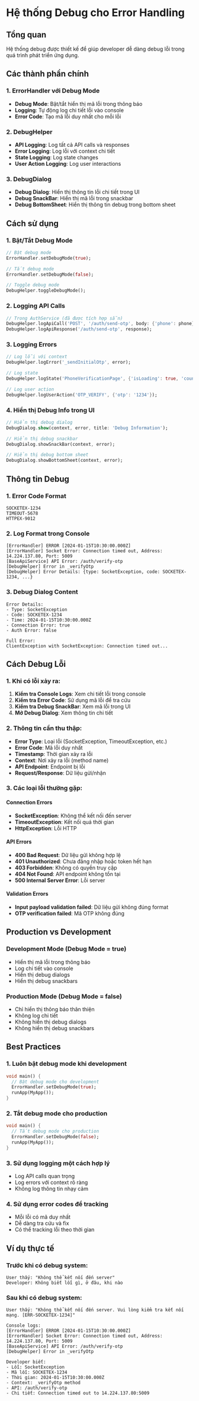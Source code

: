 # Hệ thống Debug cho Error Handling

## Tổng quan
Hệ thống debug được thiết kế để giúp developer dễ dàng debug lỗi trong quá trình phát triển ứng dụng.

## Các thành phần chính

### 1. ErrorHandler với Debug Mode
- **Debug Mode**: Bật/tắt hiển thị mã lỗi trong thông báo
- **Logging**: Tự động log chi tiết lỗi vào console
- **Error Code**: Tạo mã lỗi duy nhất cho mỗi lỗi

### 2. DebugHelper
- **API Logging**: Log tất cả API calls và responses
- **Error Logging**: Log lỗi với context chi tiết
- **State Logging**: Log state changes
- **User Action Logging**: Log user interactions

### 3. DebugDialog
- **Debug Dialog**: Hiển thị thông tin lỗi chi tiết trong UI
- **Debug SnackBar**: Hiển thị mã lỗi trong snackbar
- **Debug BottomSheet**: Hiển thị thông tin debug trong bottom sheet

## Cách sử dụng

### 1. Bật/Tắt Debug Mode
```dart
// Bật debug mode
ErrorHandler.setDebugMode(true);

// Tắt debug mode
ErrorHandler.setDebugMode(false);

// Toggle debug mode
DebugHelper.toggleDebugMode();
```

### 2. Logging API Calls
```dart
// Trong AuthService (đã được tích hợp sẵn)
DebugHelper.logApiCall('POST', '/auth/send-otp', body: {'phone': phone});
DebugHelper.logApiResponse('/auth/send-otp', response);
```

### 3. Logging Errors
```dart
// Log lỗi với context
DebugHelper.logError('_sendInitialOtp', error);

// Log state
DebugHelper.logState('PhoneVerificationPage', {'isLoading': true, 'countdown': 60});

// Log user action
DebugHelper.logUserAction('OTP_VERIFY', {'otp': '1234'});
```

### 4. Hiển thị Debug Info trong UI
```dart
// Hiển thị debug dialog
DebugDialog.show(context, error, title: 'Debug Information');

// Hiển thị debug snackbar
DebugDialog.showSnackBar(context, error);

// Hiển thị debug bottom sheet
DebugDialog.showBottomSheet(context, error);
```

## Thông tin Debug

### 1. Error Code Format
```
SOCKETEX-1234
TIMEOUT-5678
HTTPEX-9012
```

### 2. Log Format trong Console
```
[ErrorHandler] ERROR [2024-01-15T10:30:00.000Z]
[ErrorHandler] Socket Error: Connection timed out, Address: 14.224.137.80, Port: 5009
[BaseApiService] API Error: /auth/verify-otp
[DebugHelper] Error in _verifyOtp
[DebugHelper] Error Details: {type: SocketException, code: SOCKETEX-1234, ...}
```

### 3. Debug Dialog Content
```
Error Details:
- Type: SocketException
- Code: SOCKETEX-1234
- Time: 2024-01-15T10:30:00.000Z
- Connection Error: true
- Auth Error: false

Full Error:
ClientException with SocketException: Connection timed out...
```

## Cách Debug Lỗi

### 1. Khi có lỗi xảy ra:
1. **Kiểm tra Console Logs**: Xem chi tiết lỗi trong console
2. **Kiểm tra Error Code**: Sử dụng mã lỗi để tra cứu
3. **Kiểm tra Debug SnackBar**: Xem mã lỗi trong UI
4. **Mở Debug Dialog**: Xem thông tin chi tiết

### 2. Thông tin cần thu thập:
- **Error Type**: Loại lỗi (SocketException, TimeoutException, etc.)
- **Error Code**: Mã lỗi duy nhất
- **Timestamp**: Thời gian xảy ra lỗi
- **Context**: Nơi xảy ra lỗi (method name)
- **API Endpoint**: Endpoint bị lỗi
- **Request/Response**: Dữ liệu gửi/nhận

### 3. Các loại lỗi thường gặp:

#### Connection Errors
- **SocketException**: Không thể kết nối đến server
- **TimeoutException**: Kết nối quá thời gian
- **HttpException**: Lỗi HTTP

#### API Errors
- **400 Bad Request**: Dữ liệu gửi không hợp lệ
- **401 Unauthorized**: Chưa đăng nhập hoặc token hết hạn
- **403 Forbidden**: Không có quyền truy cập
- **404 Not Found**: API endpoint không tồn tại
- **500 Internal Server Error**: Lỗi server

#### Validation Errors
- **Input payload validation failed**: Dữ liệu gửi không đúng format
- **OTP verification failed**: Mã OTP không đúng

## Production vs Development

### Development Mode (Debug Mode = true)
- Hiển thị mã lỗi trong thông báo
- Log chi tiết vào console
- Hiển thị debug dialogs
- Hiển thị debug snackbars

### Production Mode (Debug Mode = false)
- Chỉ hiển thị thông báo thân thiện
- Không log chi tiết
- Không hiển thị debug dialogs
- Không hiển thị debug snackbars

## Best Practices

### 1. Luôn bật debug mode khi development
```dart
void main() {
  // Bật debug mode cho development
  ErrorHandler.setDebugMode(true);
  runApp(MyApp());
}
```

### 2. Tắt debug mode cho production
```dart
void main() {
  // Tắt debug mode cho production
  ErrorHandler.setDebugMode(false);
  runApp(MyApp());
}
```

### 3. Sử dụng logging một cách hợp lý
- Log API calls quan trọng
- Log errors với context rõ ràng
- Không log thông tin nhạy cảm

### 4. Sử dụng error codes để tracking
- Mỗi lỗi có mã duy nhất
- Dễ dàng tra cứu và fix
- Có thể tracking lỗi theo thời gian

## Ví dụ thực tế

### Trước khi có debug system:
```
User thấy: "Không thể kết nối đến server"
Developer: Không biết lỗi gì, ở đâu, khi nào
```

### Sau khi có debug system:
```
User thấy: "Không thể kết nối đến server. Vui lòng kiểm tra kết nối mạng. [ERR-SOCKETEX-1234]"

Console logs:
[ErrorHandler] ERROR [2024-01-15T10:30:00.000Z]
[ErrorHandler] Socket Error: Connection timed out, Address: 14.224.137.80, Port: 5009
[BaseApiService] API Error: /auth/verify-otp
[DebugHelper] Error in _verifyOtp

Developer biết:
- Lỗi: SocketException
- Mã lỗi: SOCKETEX-1234
- Thời gian: 2024-01-15T10:30:00.000Z
- Context: _verifyOtp method
- API: /auth/verify-otp
- Chi tiết: Connection timed out to 14.224.137.80:5009
```
